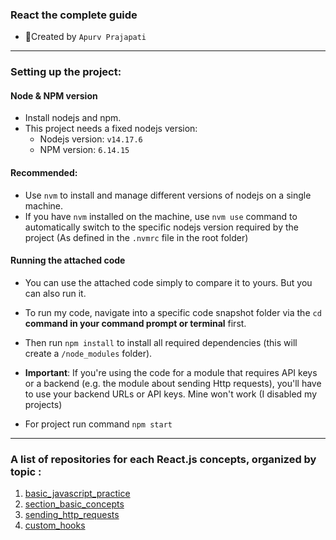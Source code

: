 ### **React the complete guide**

- 👤Created by `Apurv Prajapati`

---

### Setting up the project:

#### Node & NPM version

- Install nodejs and npm.
- This project needs a fixed nodejs version:
  - Nodejs version: `v14.17.6`
  - NPM version: `6.14.15`

#### Recommended:

- Use `nvm` to install and manage different versions of nodejs on a single machine.
- If you have `nvm` installed on the machine, use `nvm use` command to automatically switch to the specific nodejs version required by the project (As defined in the `.nvmrc` file in the root folder)

#### Running the attached code

- You can use the attached code simply to compare it to yours. But you can also run it.
- To run my code, navigate into a specific code snapshot folder via the `cd` **command in your command prompt or terminal** first.
- Then run `npm install` to install all required dependencies (this will create a `/node_modules` folder).
- **Important**: If you're using the code for a module that requires API keys or a backend (e.g. the module about sending Http requests), you'll have to use your backend URLs or API keys. Mine won't work (I disabled my projects)

- For project run command `npm start`

---

### **A list of repositories for each React.js concepts, organized by topic** :

1. [basic_javascript_practice](https://github.com/apurvrp/reactJsMaxCourse/tree/main/academind-food-cart-01)
2. [section_basic_concepts](https://github.com/apurvrp/reactJsMaxCourse/tree/main/12_section_basic_concepts)
3. [sending_http_requests](https://github.com/apurvrp/reactJsMaxCourse/tree/main/14_01_sending_http_requests)
4. [custom_hooks](https://github.com/apurvrp/reactJsMaxCourse/tree/main/15_01_custom_hooks)
